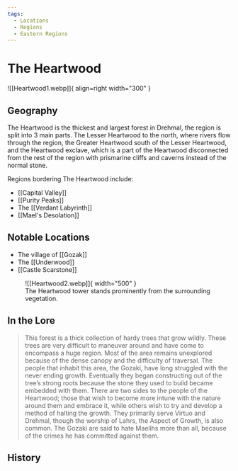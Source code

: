 ```yaml
---
tags:
  - Locations
  - Regions
  - Eastern Regions
---
```


# The Heartwood

![[Heartwood1.webp]]{ align=right width="300" }

## Geography

The Heartwood is the thickest and largest forest in Drehmal, the region is split into 3 main parts. The Lesser Heartwood to the north, where rivers flow through the region, the Greater Heartwood south of the Lesser Heartwood, and the Heartwood exclave, which is a part of the Heartwood disconnected from the rest of the region with prismarine cliffs and caverns instead of the normal stone.

Regions bordering The Heartwood include:

- [[Capital Valley]]
- [[Purity Peaks]]
- The [[Verdant Labyrinth]]
- [[Mael's Desolation]]

## Notable Locations

- The village of [[Gozak]]
- The [[Underwood]]
- [[Castle Scarstone]]

<figure markdown>
  ![[Heartwood2.webp]]{ width="500" }
  <figcaption>The Heartwood tower stands prominently from the surrounding vegetation.</figcaption>
</figure>

## In the Lore 

> This forest is a thick collection of hardy trees that grow wildly. These trees are very difficult to maneuver around and have come to encompass a huge region. Most of the area remains unexplored because of the dense canopy and the difficulty of traversal. The people that inhabit this area, the Gozaki, have long struggled with the never ending growth. Eventually they began constructing out of the tree’s strong roots because the stone they used to build became embedded with them. There are two sides to the people of the Heartwood; those that wish to become more intune with the nature around them and embrace it, while others wish to try and develop a method of halting the growth. They primarily serve Virtuo and Drehmal, though the worship of Lahrs, the Aspect of Growth, is also common. The Gozaki are said to hate Maelihs more than all, because of the crimes he has committed against them.

## History

